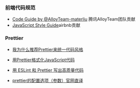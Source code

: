 ### 前端代码规范

* [Code Guide by @AlloyTeam-materliu](https://legacy.gitbook.com/book/nowgoant/fek-awesome/edit#) 腾讯AlloyTeam团队贡献
* [JavaScript Style Guide](https://github.com/airbnb/javascript)airbnb贡献

### Prettier

* [我为什么推荐Prettier来统一代码风格](https://blog.fundebug.com/2017/10/23/format-code-use-Prettier/)

* [用Prettier格式化JavaScript代码](http://www.infoq.com/cn/articles/using-prettier-format-javascript-code)

* [用 ESLint 和 Prettier 写出高质量代码](https://egoist.moe/2017/12/11/write-better-code-with-eslint-and-prettier/)

* [prettier的配置选项（参数）官网直译](https://segmentfault.com/a/1190000012909159)



